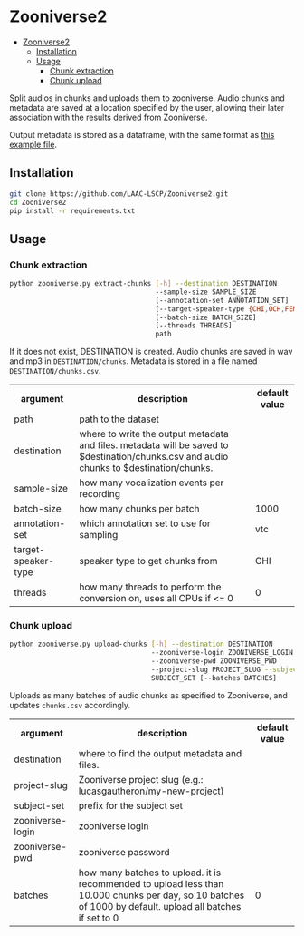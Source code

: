 # Zooniverse2

- [Zooniverse2](#zooniverse2)
  - [Installation](#installation)
  - [Usage](#usage)
    - [Chunk extraction](#chunk-extraction)
    - [Chunk upload](#chunk-upload)

Split audios in chunks and uploads them to zooniverse.
Audio chunks and metadata are saved at a location specified by the user, allowing their later association with the results derived from Zooniverse.

Output metadata is stored as a dataframe, with the same format as [this example file](https://gist.github.com/lucasgautheron/4c7048ef11a05f2374ce2544b81c97d1).

## Installation

```bash
git clone https://github.com/LAAC-LSCP/Zooniverse2.git
cd Zooniverse2
pip install -r requirements.txt
```

## Usage

### Chunk extraction

```bash
python zooniverse.py extract-chunks [-h] --destination DESTINATION
                                    --sample-size SAMPLE_SIZE
                                    [--annotation-set ANNOTATION_SET]
                                    [--target-speaker-type {CHI,OCH,FEM,MAL}]
                                    [--batch-size BATCH_SIZE]
                                    [--threads THREADS]
                                    path
```

If it does not exist, DESTINATION is created.
Audio chunks are saved in wav and mp3 in `DESTINATION/chunks`.
Metadata is stored in a file named `DESTINATION/chunks.csv`.

<table>
<tr>
    <th>argument</th>
    <th>description</th>
    <th>default value</th>
</tr>
<tr>
    <td>path</td>
    <td>path to the dataset</td>
    <td></td>
</tr>
<tr>
    <td>destination</td>
    <td>where to write the output metadata and files. metadata will be saved to $destination/chunks.csv and audio chunks to $destination/chunks.</td>
    <td></td>
</tr>
<tr>
    <td>sample-size</td>
    <td>how many vocalization events per recording</td>
    <td></td>
</tr>
<tr>
    <td>batch-size</td>
    <td>how many chunks per batch</td>
    <td>1000</td>
</tr>
<tr>
    <td>annotation-set</td>
    <td>which annotation set to use for sampling</td>
    <td>vtc</td>
</tr>
<tr>
    <td>target-speaker-type</td>
    <td>speaker type to get chunks from</td>
    <td>CHI</td>
</tr>
<tr>
    <td>threads</td>
    <td>how many threads to perform the conversion on, uses all CPUs if <= 0</td>
    <td>0</td>
</tr>
</table>

### Chunk upload


```bash
python zooniverse.py upload-chunks [-h] --destination DESTINATION
                                   --zooniverse-login ZOONIVERSE_LOGIN
                                   --zooniverse-pwd ZOONIVERSE_PWD
                                   --project-slug PROJECT_SLUG --subject-set
                                   SUBJECT_SET [--batches BATCHES]
```

Uploads as many batches of audio chunks as specified to Zooniverse, and updates `chunks.csv` accordingly.

<table>
<tr>
    <th>argument</th>
    <th>description</th>
    <th>default value</th>
</tr>
<tr>
    <td>destination</td>
    <td>where to find the output metadata and files.</td>
    <td></td>
</tr>
<tr>
    <td>project-slug</td>
    <td>Zooniverse project slug (e.g.: lucasgautheron/my-new-project)</td>
    <td></td>
</tr>
<tr>
    <td>subject-set</td>
    <td>prefix for the subject set</td>
    <td></td>
</tr>
<tr>
    <td>zooniverse-login</td>
    <td>zooniverse login</td>
    <td></td>
</tr>
<tr>
    <td>zooniverse-pwd</td>
    <td>zooniverse password</td>
    <td></td>
</tr>
<tr>
    <td>batches</td>
    <td>how many batches to upload. it is recommended to upload less than 10.000 chunks per day, so 10 batches of 1000 by default. upload all batches if set to 0</td>
    <td>0</td>
</tr>
</table>

